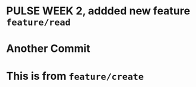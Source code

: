 # PULSE WEEK 2, addded new feature `feature/read`

# Another Commit

# This is from `feature/create`
